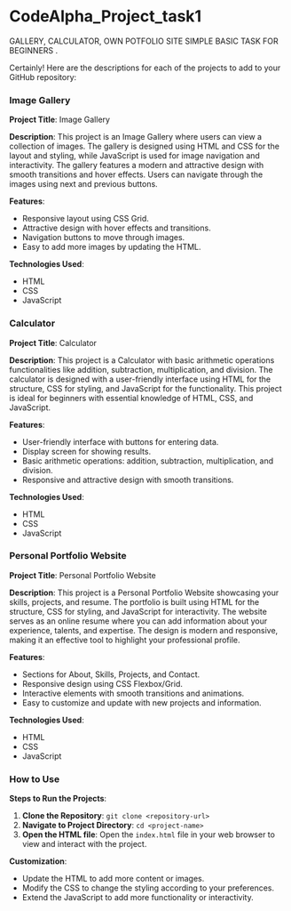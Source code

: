 # CodeAlpha_Project_task1
GALLERY, CALCULATOR, OWN POTFOLIO SITE SIMPLE BASIC TASK FOR BEGINNERS . 

Certainly! Here are the descriptions for each of the projects to add to your GitHub repository:

### Image Gallery

**Project Title**: Image Gallery

**Description**:
This project is an Image Gallery where users can view a collection of images. The gallery is designed using HTML and CSS for the layout and styling, while JavaScript is used for image navigation and interactivity. The gallery features a modern and attractive design with smooth transitions and hover effects. Users can navigate through the images using next and previous buttons.

**Features**:
- Responsive layout using CSS Grid.
- Attractive design with hover effects and transitions.
- Navigation buttons to move through images.
- Easy to add more images by updating the HTML.

**Technologies Used**:
- HTML
- CSS
- JavaScript

### Calculator

**Project Title**: Calculator

**Description**:
This project is a Calculator with basic arithmetic operations functionalities like addition, subtraction, multiplication, and division. The calculator is designed with a user-friendly interface using HTML for the structure, CSS for styling, and JavaScript for the functionality. This project is ideal for beginners with essential knowledge of HTML, CSS, and JavaScript.

**Features**:
- User-friendly interface with buttons for entering data.
- Display screen for showing results.
- Basic arithmetic operations: addition, subtraction, multiplication, and division.
- Responsive and attractive design with smooth transitions.

**Technologies Used**:
- HTML
- CSS
- JavaScript

### Personal Portfolio Website

**Project Title**: Personal Portfolio Website

**Description**:
This project is a Personal Portfolio Website showcasing your skills, projects, and resume. The portfolio is built using HTML for the structure, CSS for styling, and JavaScript for interactivity. The website serves as an online resume where you can add information about your experience, talents, and expertise. The design is modern and responsive, making it an effective tool to highlight your professional profile.

**Features**:
- Sections for About, Skills, Projects, and Contact.
- Responsive design using CSS Flexbox/Grid.
- Interactive elements with smooth transitions and animations.
- Easy to customize and update with new projects and information.

**Technologies Used**:
- HTML
- CSS
- JavaScript

### How to Use

**Steps to Run the Projects**:
1. **Clone the Repository**: `git clone <repository-url>`
2. **Navigate to Project Directory**: `cd <project-name>`
3. **Open the HTML file**: Open the `index.html` file in your web browser to view and interact with the project.

**Customization**:
- Update the HTML to add more content or images.
- Modify the CSS to change the styling according to your preferences.
- Extend the JavaScript to add more functionality or interactivity.

